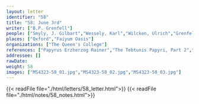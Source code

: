 ```yaml
---
layout: letter
identifier: "58"
title: "58: June 3rd"
writer: ["B.P. Grenfell"]
people: ["Smyly, J. Gilbart","Wessely, Karl","Wilcken, Ulrich","Grenfell, Bernard Pyne"]
places: ["Oxford","Faiyum Oasis"]
organizations: ["The Queen's College"]
references: ["Papyrus Erzherzog Rainer","The Tebtunis Papyri, Part 2","The Flinders Petrie Papyri, Part III"]
addressee: []
rawDate: 
weight: 58
images: ["MS4323-58_01.jpg","MS4323-58_02.jpg","MS4323-58_03.jpg"]
---
```

{{< readFile file="./html/letters/58_letter.html">}}
{{< readFile file="./html/notes/58_notes.html">}}